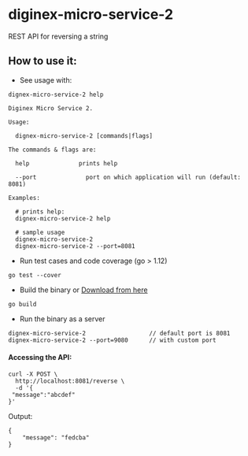 # diginex-micro-service-2

REST API for reversing a string

## How to use it:

* See usage with:

```
dignex-micro-service-2 help
```
```
Diginex Micro Service 2.

Usage:

  dignex-micro-service-2 [commands|flags]

The commands & flags are:

  help              prints help

  --port              port on which application will run (default: 8081)

Examples:

  # prints help:
  dignex-micro-service-2 help

  # sample usage
  dignex-micro-service-2
  dignex-micro-service-2 --port=8081

```

* Run test cases and code coverage (go > 1.12)
```
go test --cover
```

* Build the binary or [Download from here](./diginex-micro-service-2)
```
go build
```

* Run the binary as a server
```
dignex-micro-service-2                  // default port is 8081
dignex-micro-service-2 --port=9080      // with custom port
```

#### Accessing the API:

```
curl -X POST \
  http://localhost:8081/reverse \
  -d '{
 "message":"abcdef"
}'
```
Output:
```
{
    "message": "fedcba"
}
```